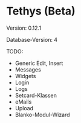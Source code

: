 Tethys (Beta)
=============

Version: 0.12.1

Database-Version: 4

TODO:
* Generic Edit, Insert
* Messages
* Widgets
* Login
* Logs
* Setcard-Klassen
* eMails
* Upload
* Blanko-Modul-Wizard
